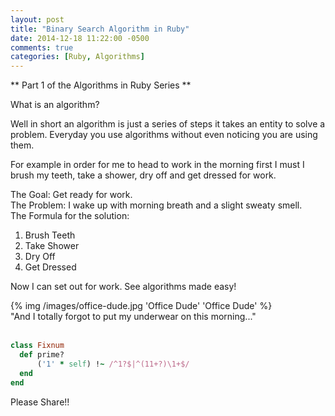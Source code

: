 ```yaml
---
layout: post
title: "Binary Search Algorithm in Ruby"
date: 2014-12-18 11:22:00 -0500
comments: true
categories: [Ruby, Algorithms]
---
```


** Part 1 of the Algorithms in Ruby Series **

<!-- more -->

What is an algorithm?

Well in short an algorithm is just a series of steps it takes an entity to solve a problem.
Everyday you use algorithms without even noticing you are using them.

For example in order for me to head to work in the morning first I must I brush my teeth, take a shower, dry
off and get dressed for work.

The Goal: Get ready for work.                       
The Problem: I wake up with morning breath and a slight sweaty smell.         
The Formula for the solution:

1.  Brush Teeth
2.  Take Shower
3.  Dry Off
4.  Get Dressed

Now I can set out for work. See algorithms made easy!

<div class="cn-img">{% img /images/office-dude.jpg 'Office Dude' 'Office Dude' %}</div>
<div class="img-text">"And I totally forgot to put my underwear on
this morning..."</div>



</br>

``` ruby Discover if a number is prime http://www.noulakaz.net/weblog/2007/03/18/a-regular-expression-to-check-for-prime-numbers/Source Article
class Fixnum
  def prime?
      ('1' * self) !~ /^1?$|^(11+?)\1+$/
  end
end
```
Please Share!!
